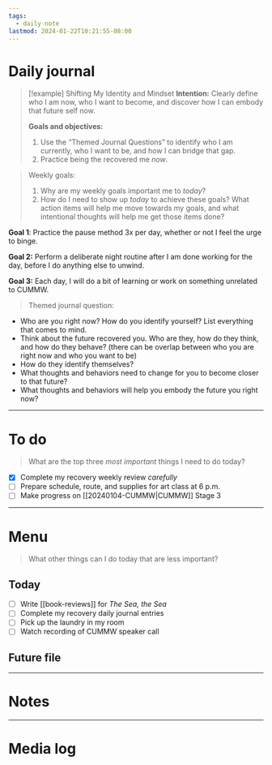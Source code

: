 ```yaml
---
tags:
  - daily-note
lastmod: 2024-01-22T10:21:55-08:00
---
```

# Daily journal

>[!example] Shifting My Identity and Mindset
>**Intention:** Clearly define who I am now, who I want to become, and discover how I can embody that future self now.
>
>**Goals and objectives:**
>1. Use the “Themed Journal Questions” to identify who I am currently, who I want to be, and how I can bridge that gap.
>2. Practice being the recovered me *now*.

> Weekly goals:
> 1. Why are my weekly goals important me to *today*?
> 2. How do I need to show up *today* to achieve these goals? What action items will help me move towards my goals, and what intentional thoughts will help me get those items done?

**Goal 1**: Practice the pause method 3x per day, whether or not I feel the urge to binge.

**Goal 2:** Perform a deliberate night routine after I am done working for the day, before I do anything else to unwind.

**Goal 3:** Each day, I will do a bit of learning or work on something unrelated to CUMMW.

>Themed journal question:

- Who are you right now? How do you identify yourself? List everything that comes to mind.
- Think about the future recovered you. Who are they, how do they think, and how do they behave? (there can be overlap between who you are right now and who you want to be)
- How do they identify themselves?
- What thoughts and behaviors need to change for you to become closer to that future?
- What thoughts and behaviors will help you embody the future you right now?

---
# To do

> What are the top three *most important* things I need to do today?

- [x] Complete my recovery weekly review *carefully*
- [ ] Prepare schedule, route, and supplies for art class at 6 p.m.
- [ ] Make progress on [[20240104-CUMMW|CUMMW]] Stage 3

----
# Menu

> What other things can I do today that are less important?
## Today

- [ ] Write [[book-reviews]] for *The Sea, the Sea*
- [ ] Complete my recovery daily journal entries
- [ ] Pick up the laundry in my room
- [ ] Watch recording of CUMMW speaker call

## Future file

---
# Notes

---
# Media log
